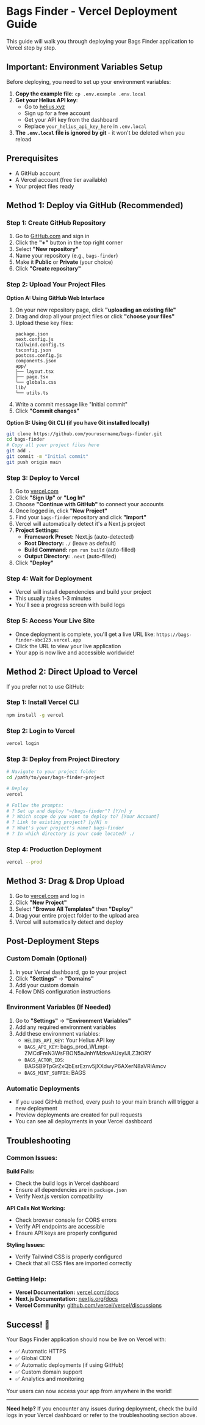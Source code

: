 # Bags Finder - Vercel Deployment Guide

This guide will walk you through deploying your Bags Finder application to Vercel step by step.

## Important: Environment Variables Setup

Before deploying, you need to set up your environment variables:

1. **Copy the example file**: `cp .env.example .env.local`
2. **Get your Helius API key**: 
   - Go to [helius.xyz](https://helius.xyz)
   - Sign up for a free account
   - Get your API key from the dashboard
   - Replace `your_helius_api_key_here` in `.env.local`
3. **The `.env.local` file is ignored by git** - it won't be deleted when you reload

## Prerequisites

- A GitHub account
- A Vercel account (free tier available)
- Your project files ready

## Method 1: Deploy via GitHub (Recommended)

### Step 1: Create GitHub Repository

1. Go to [GitHub.com](https://github.com) and sign in
2. Click the **"+"** button in the top right corner
3. Select **"New repository"**
4. Name your repository (e.g., `bags-finder`)
5. Make it **Public** or **Private** (your choice)
6. Click **"Create repository"**

### Step 2: Upload Your Project Files

**Option A: Using GitHub Web Interface**
1. On your new repository page, click **"uploading an existing file"**
2. Drag and drop all your project files or click **"choose your files"**
3. Upload these key files:
   ```
   package.json
   next.config.js
   tailwind.config.ts
   tsconfig.json
   postcss.config.js
   components.json
   app/
   ├── layout.tsx
   ├── page.tsx
   └── globals.css
   lib/
   └── utils.ts
   ```
4. Write a commit message like "Initial commit"
5. Click **"Commit changes"**

**Option B: Using Git CLI (if you have Git installed locally)**
```bash
git clone https://github.com/yourusername/bags-finder.git
cd bags-finder
# Copy all your project files here
git add .
git commit -m "Initial commit"
git push origin main
```

### Step 3: Deploy to Vercel

1. Go to [vercel.com](https://vercel.com)
2. Click **"Sign Up"** or **"Log In"**
3. Choose **"Continue with GitHub"** to connect your accounts
4. Once logged in, click **"New Project"**
5. Find your `bags-finder` repository and click **"Import"**
6. Vercel will automatically detect it's a Next.js project
7. **Project Settings:**
   - **Framework Preset:** Next.js (auto-detected)
   - **Root Directory:** `./` (leave as default)
   - **Build Command:** `npm run build` (auto-filled)
   - **Output Directory:** `.next` (auto-filled)
8. Click **"Deploy"**

### Step 4: Wait for Deployment

- Vercel will install dependencies and build your project
- This usually takes 1-3 minutes
- You'll see a progress screen with build logs

### Step 5: Access Your Live Site

- Once deployment is complete, you'll get a live URL like:
  `https://bags-finder-abc123.vercel.app`
- Click the URL to view your live application
- Your app is now live and accessible worldwide!

## Method 2: Direct Upload to Vercel

If you prefer not to use GitHub:

### Step 1: Install Vercel CLI

```bash
npm install -g vercel
```

### Step 2: Login to Vercel

```bash
vercel login
```

### Step 3: Deploy from Project Directory

```bash
# Navigate to your project folder
cd /path/to/your/bags-finder-project

# Deploy
vercel

# Follow the prompts:
# ? Set up and deploy "~/bags-finder"? [Y/n] y
# ? Which scope do you want to deploy to? [Your Account]
# ? Link to existing project? [y/N] n
# ? What's your project's name? bags-finder
# ? In which directory is your code located? ./
```

### Step 4: Production Deployment

```bash
vercel --prod
```

## Method 3: Drag & Drop Upload

1. Go to [vercel.com](https://vercel.com) and log in
2. Click **"New Project"**
3. Select **"Browse All Templates"** then **"Deploy"** 
4. Drag your entire project folder to the upload area
5. Vercel will automatically detect and deploy

## Post-Deployment Steps

### Custom Domain (Optional)

1. In your Vercel dashboard, go to your project
2. Click **"Settings"** → **"Domains"**
3. Add your custom domain
4. Follow DNS configuration instructions

### Environment Variables (If Needed)

1. Go to **"Settings"** → **"Environment Variables"**
2. Add any required environment variables
3. Add these environment variables:
   - `HELIUS_API_KEY`: Your Helius API key
   - `BAGS_API_KEY`: bags_prod_WLmpt-ZMCdFmN3WsFBON5aJnhYMzkwAUsyIJLZ3tORY
   - `BAGS_ACTOR_IDS`: BAGSB9TpGrZxQbEsrEznv5jXXdwyP6AXerN8aVRiAmcv
   - `BAGS_MINT_SUFFIX`: BAGS

### Automatic Deployments

- If you used GitHub method, every push to your main branch will trigger a new deployment
- Preview deployments are created for pull requests
- You can see all deployments in your Vercel dashboard

## Troubleshooting

### Common Issues:

**Build Fails:**
- Check the build logs in Vercel dashboard
- Ensure all dependencies are in `package.json`
- Verify Next.js version compatibility

**API Calls Not Working:**
- Check browser console for CORS errors
- Verify API endpoints are accessible
- Ensure API keys are properly configured

**Styling Issues:**
- Verify Tailwind CSS is properly configured
- Check that all CSS files are imported correctly

### Getting Help:

- **Vercel Documentation:** [vercel.com/docs](https://vercel.com/docs)
- **Next.js Documentation:** [nextjs.org/docs](https://nextjs.org/docs)
- **Vercel Community:** [github.com/vercel/vercel/discussions](https://github.com/vercel/vercel/discussions)

## Success! 🎉

Your Bags Finder application should now be live on Vercel with:
- ✅ Automatic HTTPS
- ✅ Global CDN
- ✅ Automatic deployments (if using GitHub)
- ✅ Custom domain support
- ✅ Analytics and monitoring

Your users can now access your app from anywhere in the world!

---

**Need help?** If you encounter any issues during deployment, check the build logs in your Vercel dashboard or refer to the troubleshooting section above.
